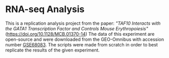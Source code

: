 # RNA-seq Analysis
This is a replication analysis project from the paper: *"TAF10 Interacts with the GATA1 Transcription Factor and Controls Mouse Erythropoiesis"* (https://doi.org/10.1128/MCB.01370-14)
The data of this experiment are open-source and were downloaded from the GEO-Omnibus with accession number [GSE68083](https://www.ncbi.nlm.nih.gov/geo/query/acc.cgi?acc=GSE68083).
The scripts were made from scratch in order to best replicate the results of the given experiment.
